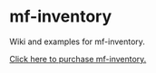 # mf-inventory
Wiki and examples for mf-inventory.

[Click here to purchase mf-inventory.](https://modit.store/products/mf-inventory?variant=39985142268087)

